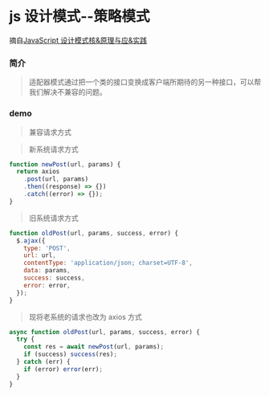 # js 设计模式--策略模式

摘自[JavaScript 设计模式核&原理与应&实践](https://juejin.im/book/5c70fc83518825428d7f9dfb/section/5c83d6a3e51d454e78524556)

### 简介

> 适配器模式通过把一个类的接口变换成客户端所期待的另一种接口，可以帮我们解决不兼容的问题。

### demo

> 兼容请求方式

> 新系统请求方式

```js
function newPost(url, params) {
  return axios
    .post(url, params)
    .then((response) => {})
    .catch((error) => {});
}
```

> 旧系统请求方式

```js
function oldPost(url, params, success, error) {
  $.ajax({
    type: 'POST',
    url: url,
    contentType: 'application/json; charset=UTF-8',
    data: params,
    success: success,
    error: error,
  });
}
```

> 现将老系统的请求也改为 axios 方式

```js
async function oldPost(url, params, success, error) {
  try {
    const res = await newPost(url, params);
    if (success) success(res);
  } catch (err) {
    if (error) error(err);
  }
}
```
